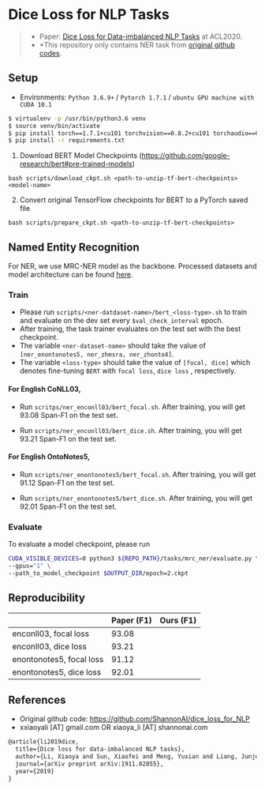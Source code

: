 # Dice Loss for NLP Tasks

> - Paper: [Dice Loss for Data-imbalanced NLP Tasks](https://arxiv.org/pdf/1911.02855.pdf) at ACL2020.
> - *This repository only contains NER task from [original github codes](https://github.com/ShannonAI/dice_loss_for_NLP).

## Setup

- Environments: `Python 3.6.9+` / `Pytorch 1.7.1` / `ubuntu GPU machine with CUDA 10.1`

```bash 
$ virtualenv -p /usr/bin/python3.6 venv
$ source venv/bin/activate
$ pip install torch==1.7.1+cu101 torchvision==0.8.2+cu101 torchaudio==0.7.2 -f https://download.pytorch.org/whl/torch_stable.html
$ pip install -r requirements.txt
```

1. Download BERT Model Checkpoints (https://github.com/google-research/bert#pre-trained-models)

```
bash scripts/download_ckpt.sh <path-to-unzip-tf-bert-checkpoints> <model-name>
```

2. Convert original TensorFlow checkpoints for BERT to a PyTorch saved file

```
bash scripts/prepare_ckpt.sh <path-to-unzip-tf-bert-checkpoints>
```

## Named Entity Recognition 

For NER, we use MRC-NER model as the backbone. Processed datasets and model architecture can be found [here](https://arxiv.org/pdf/1910.11476.pdf). 

### Train

- Please run `scripts/<ner-datdaset-name>/bert_<loss-type>.sh` to train and evaluate on the dev set every `$val_check_interval` epoch.
- After training, the task trainer evaluates on the test set with the best checkpoint.
- The variable `<ner-dataset-name>` should take the value of `[ner_enontonotes5, ner_zhmsra, ner_zhonto4]`.
- The variable `<loss-type>` should take the value of `[focal, dice]` which denotes fine-tuning `BERT` with `focal loss`, `dice loss` , respectively. 

#### For English CoNLL03,

* Run `scritps/ner_enconll03/bert_focal.sh`. After training, you will get 93.08 Span-F1 on the test set. 

* Run `scripts/ner_enconll03/bert_dice.sh`. After training, you will get 93.21 Span-F1 on the test set.

#### For English OntoNotes5,

* Run `scripts/ner_enontonotes5/bert_focal.sh`. After training, you will get 91.12 Span-F1  on the test set.  

* Run `scripts/ner_enontonotes5/bert_dice.sh`. After training, you will get 92.01 Span-F1  on the test set. 

### Evaluate

To evaluate a model checkpoint, please run
```bash
CUDA_VISIBLE_DEVICES=0 python3 ${REPO_PATH}/tasks/mrc_ner/evaluate.py \
--gpus="1" \
--path_to_model_checkpoint $OUTPUT_DIR/epoch=2.ckpt
```

## Reproducibility

|                          | Paper (F1) | Ours (F1) |
| ------------------------ | ---------- | --------- |
| enconll03, focal loss    | 93.08      |           |
| enconll03, dice loss     | 93.21      |           |
| enontonotes5, focal loss | 91.12      |           |
| enontonotes5, dice loss  | 92.01      |           |

## References

- Original github code: https://github.com/ShannonAI/dice_loss_for_NLP
- xxiaoyali [AT] gmail.com OR xiaoya_li [AT] shannonai.com 

```tex 
@article{li2019dice,
  title={Dice loss for data-imbalanced NLP tasks},
  author={Li, Xiaoya and Sun, Xiaofei and Meng, Yuxian and Liang, Junjun and Wu, Fei and Li, Jiwei},
  journal={arXiv preprint arXiv:1911.02855},
  year={2019}
}
```
